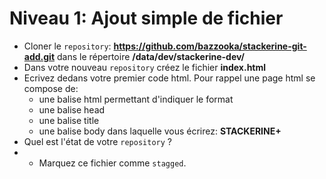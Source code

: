 # Niveau 1: Ajout simple de fichier

* Cloner le `repository`: **https://github.com/bazzooka/stackerine-git-add.git** dans le répertoire
  **/data/dev/stackerine-dev/**
* Dans votre nouveau `repository` créez le fichier **index.html**
* Ecrivez dedans votre premier code html. Pour rappel une page html se compose de:
  * une balise html permettant d'indiquer le format
  * une balise head
  * une balise title
  * une balise body dans laquelle vous écrirez: **STACKERINE+<VOTRE PRENOM>**
* Quel est l'état de votre `repository` ?
* * Marquez ce fichier comme `stagged`.
